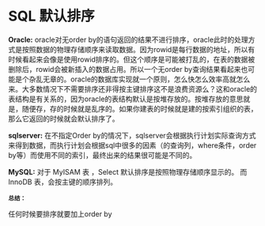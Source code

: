 # SQL 默认排序

**Oracle:**
oracle对无order by的语句返回的结果不进行排序，oracle此时的处理方式是按照数据的物理存储顺序来读取数据。因为rowid是每行数据的地址，所以有时候看起来会像是使用rowid排序的。但这个顺序是可能被打乱的，在表的数据被删除后，rowid会被新插入的数据占用。所以一个无order by查询结果看起来也可能是个杂乱无章的。oracle的数据库实现就一个原则，怎么快怎么效率高就怎么来。大多数情况下不需要排序还非得按主键排序这不是浪费资源么？这和oracle的表结构是有关系的，因为oracle的表结构默认是按堆存放的。按堆存放的意思就是，随便存，存的时候就是乱序的。如果你建表的时候就是建的按索引组织的表，那么它返回的时候就会默认排序了。

**sqlserver:**
在不指定Order by的情况下，sqlserver会根据执行计划实际查询方式来得到数据，而执行计划会根据sql中很多的因素（的查询列，where条件，order by等）而使用不同的索引，最终出来的结果很可能是不同的。

**MySQL:**
对于 MyISAM 表 ，Select 默认排序是按照物理存储顺序显示的。
而InnoDB 表，会按主键的顺序排列。

**```总结：```**

任何时候要排序就要加上order by